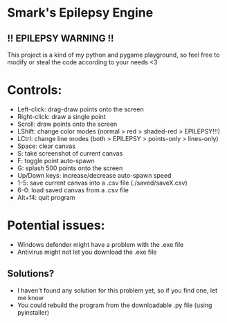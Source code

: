 # Smark's Epilepsy Engine

## !! EPILEPSY WARNING !!

This project is a kind of my python and pygame playground, so feel free to modify or steal the code according to your needs <3

# Controls:
- Left-click: drag-draw points onto the screen
- Right-click: draw a single point
- Scroll: draw points onto the screen
- LShift: change color modes (normal > red > shaded-red > EPILEPSY!!!)
- LCtrl: change line modes (both > EPILEPSY > points-only > lines-only)
- Space: clear canvas
- S: take screenshot of current canvas
- F: toggle point auto-spawn
- G: splash 500 points onto the screen
- Up/Down keys: increase/decrease auto-spawn speed
- 1-5: save current canvas into a .csv file (./saved/saveX.csv)
- 6-0: load saved canvas from a .csv file
- Alt+f4: quit program

# Potential issues:
- Windows defender might have a problem with the .exe file
- Antivirus might not let you download the .exe file

## Solutions?
- I haven't found any solution for this problem yet, so if you find one, let me know
- You could rebuild the program from the downloadable .py file (using pyinstaller)
